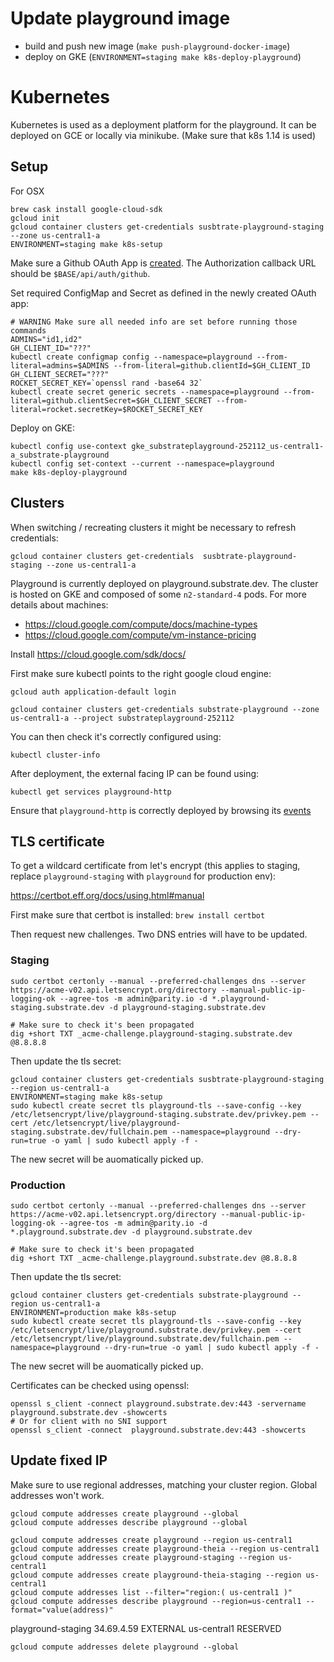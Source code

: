 # Update playground image

* build and push new image (`make push-playground-docker-image`)
* deploy on GKE (`ENVIRONMENT=staging make k8s-deploy-playground`)

# Kubernetes

Kubernetes is used as a deployment platform for the playground. It can be deployed on GCE or locally via minikube.
(Make sure that k8s 1.14 is used)

## Setup

For OSX

```
brew cask install google-cloud-sdk
gcloud init
gcloud container clusters get-credentials susbtrate-playground-staging --zone us-central1-a
ENVIRONMENT=staging make k8s-setup
```

Make sure a Github OAuth App is [created](https://docs.github.com/en/developers/apps/creating-an-oauth-app). The Authorization callback URL should be `$BASE/api/auth/github`.

Set required ConfigMap and Secret as defined in the newly created OAuth app:

```shell
# WARNING Make sure all needed info are set before running those commands
ADMINS="id1,id2"
GH_CLIENT_ID="???"
kubectl create configmap config --namespace=playground --from-literal=admins=$ADMINS --from-literal=github.clientId=$GH_CLIENT_ID
GH_CLIENT_SECRET="???"
ROCKET_SECRET_KEY=`openssl rand -base64 32`
kubectl create secret generic secrets --namespace=playground --from-literal=github.clientSecret=$GH_CLIENT_SECRET --from-literal=rocket.secretKey=$ROCKET_SECRET_KEY
```

Deploy on GKE:

```
kubectl config use-context gke_substrateplayground-252112_us-central1-a_substrate-playground
kubectl config set-context --current --namespace=playground
make k8s-deploy-playground
```

## Clusters

When switching / recreating clusters it might be necessary to refresh credentials:

```
gcloud container clusters get-credentials  susbtrate-playground-staging --zone us-central1-a
```

Playground is currently deployed on playground.substrate.dev. The cluster is hosted on GKE and composed of some `n2-standard-4` pods.
For more details about machines:

* https://cloud.google.com/compute/docs/machine-types
* https://cloud.google.com/compute/vm-instance-pricing

Install https://cloud.google.com/sdk/docs/

First make sure kubectl points to the right google cloud engine:

```
gcloud auth application-default login

gcloud container clusters get-credentials substrate-playground --zone us-central1-a --project substrateplayground-252112
```

You can then check it's correctly configured using:

```
kubectl cluster-info
```

After deployment, the external facing IP can be found using:

```
kubectl get services playground-http
```

Ensure that `playground-http` is correctly deployed by browsing its [events](https://console.cloud.google.com/kubernetes/service/us-central1-a/substrate-playground/default/playground-http?project=substrateplayground-252112&organizationId=939403632241&tab=events&duration=PT1H&pod_summary_list_tablesize=20&playground-http_events_tablesize=50)

## TLS certificate

To get a wildcard certificate from let's encrypt (this applies to staging, replace `playground-staging` with `playground` for production env):

https://certbot.eff.org/docs/using.html#manual

First make sure that certbot is installed: `brew install certbot`

Then request new challenges. Two DNS entries will have to be updated.

### Staging

```
sudo certbot certonly --manual --preferred-challenges dns --server https://acme-v02.api.letsencrypt.org/directory --manual-public-ip-logging-ok --agree-tos -m admin@parity.io -d *.playground-staging.substrate.dev -d playground-staging.substrate.dev

# Make sure to check it's been propagated 
dig +short TXT _acme-challenge.playground-staging.substrate.dev @8.8.8.8
```

Then update the tls secret:

```
gcloud container clusters get-credentials susbtrate-playground-staging --region us-central1-a
ENVIRONMENT=staging make k8s-setup
sudo kubectl create secret tls playground-tls --save-config --key /etc/letsencrypt/live/playground-staging.substrate.dev/privkey.pem --cert /etc/letsencrypt/live/playground-staging.substrate.dev/fullchain.pem --namespace=playground --dry-run=true -o yaml | sudo kubectl apply -f -
```

The new secret will be auomatically picked up.

### Production

```
sudo certbot certonly --manual --preferred-challenges dns --server https://acme-v02.api.letsencrypt.org/directory --manual-public-ip-logging-ok --agree-tos -m admin@parity.io -d *.playground.substrate.dev -d playground.substrate.dev

# Make sure to check it's been propagated 
dig +short TXT _acme-challenge.playground.substrate.dev @8.8.8.8
```

Then update the tls secret:

```
gcloud container clusters get-credentials substrate-playground --region us-central1-a
ENVIRONMENT=production make k8s-setup
sudo kubectl create secret tls playground-tls --save-config --key /etc/letsencrypt/live/playground.substrate.dev/privkey.pem --cert /etc/letsencrypt/live/playground.substrate.dev/fullchain.pem --namespace=playground --dry-run=true -o yaml | sudo kubectl apply -f -
```

The new secret will be auomatically picked up.

Certificates can be checked using openssl:

```shell
openssl s_client -connect playground.substrate.dev:443 -servername playground.substrate.dev -showcerts
# Or for client with no SNI support
openssl s_client -connect  playground.substrate.dev:443 -showcerts
```

## Update fixed IP

Make sure to use regional addresses, matching your cluster region. Global addresses won't work.

```
gcloud compute addresses create playground --global
gcloud compute addresses describe playground --global
```

```
gcloud compute addresses create playground --region us-central1
gcloud compute addresses create playground-theia --region us-central1
gcloud compute addresses create playground-staging --region us-central1
gcloud compute addresses create playground-theia-staging --region us-central1
gcloud compute addresses list --filter="region:( us-central1 )"
gcloud compute addresses describe playground --region=us-central1 --format="value(address)"
```

playground-staging        34.69.4.59      EXTERNAL                    us-central1          RESERVED

```
gcloud compute addresses delete playground --global
```
